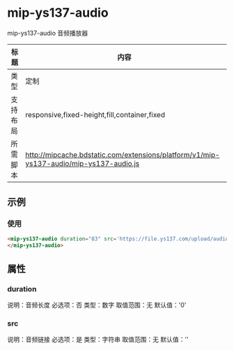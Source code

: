 # mip-ys137-audio

mip-ys137-audio 音频播放器

标题|内容
----|----
类型|定制
支持布局|responsive,fixed-height,fill,container,fixed
所需脚本|http://mipcache.bdstatic.com/extensions/platform/v1/mip-ys137-audio/mip-ys137-audio.js


## 示例

### 使用
```html
<mip-ys137-audio duration="83" src='https://file.ys137.com/upload/audio/20180821/5694717f2ef13fcfc0b8d50c753dc63f.mp3'>
</mip-ys137-audio>
```

## 属性

### duration

说明：音频长度
必选项：否
类型：数字
取值范围：无
默认值：'0'

### src

说明：音频链接
必选项：是
类型：字符串
取值范围：无
默认值：''

